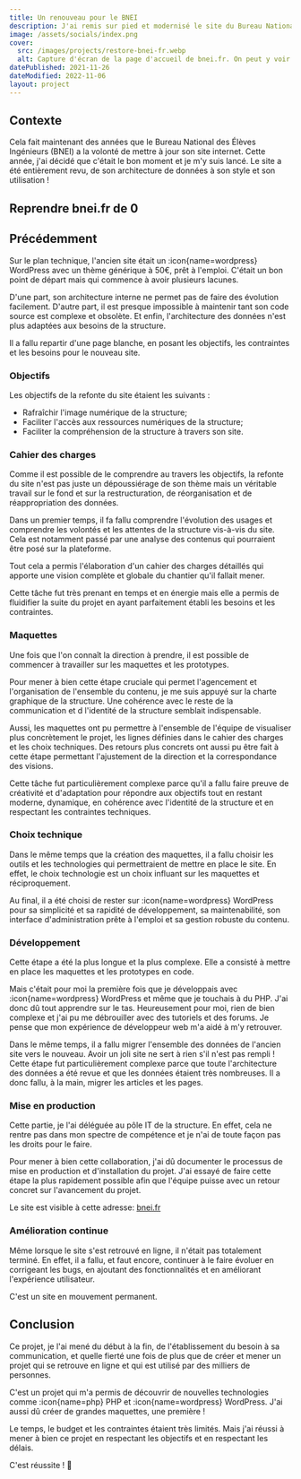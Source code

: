 ```yaml
---
title: Un renouveau pour le BNEI
description: J'ai remis sur pied et modernisé le site du Bureau National des Élèves Ingénieurs qui avait plus de 10 ans.
image: /assets/socials/index.png
cover:
  src: /images/projects/restore-bnei-fr.webp
  alt: Capture d'écran de la page d'accueil de bnei.fr. On peut y voir un titre "Le Bureau National des Elèves Ingénieurs" et un sous titre "Représenter, Informer, Former"
datePublished: 2021-11-26
dateModified: 2022-11-06
layout: project
---
```


## Contexte

Cela fait maintenant des années que le Bureau National des Élèves Ingénieurs (BNEI) a la volonté de mettre à jour son site internet. Cette année, j'ai décidé que c'était le bon moment et je m'y suis lancé. Le site a été entièrement revu, de son architecture de données à son style et son utilisation !

## Reprendre bnei.fr de 0

## Précédemment

Sur le plan technique, l'ancien site était un :icon{name=wordpress} WordPress avec un thème générique à 50€, prêt à l'emploi. C'était un bon point de départ mais qui commence à avoir plusieurs lacunes.

D'une part, son architecture interne ne permet pas de faire des évolution facilement. D'autre part, il est presque impossible à maintenir tant son code source est complexe et obsolète. Et enfin, l'architecture des données n'est plus adaptées aux besoins de la structure.

Il a fallu repartir d'une page blanche, en posant les objectifs, les contraintes et les besoins pour le nouveau site.

### Objectifs

Les objectifs de la refonte du site étaient les suivants :

- Rafraîchir l'image numérique de la structure;
- Faciliter l'accès aux ressources numériques de la structure;
- Faciliter la compréhension de la structure à travers son site.

### Cahier des charges

Comme il est possible de le comprendre au travers les objectifs, la refonte du site n'est pas juste un dépoussiérage de son thème mais un véritable travail sur le fond et sur la restructuration, de réorganisation et de réappropriation des données.

Dans un premier temps, il fa fallu comprendre l'évolution des usages et comprendre les volontés et les attentes de la structure vis-à-vis du site. Cela est notamment passé par une analyse des contenus qui pourraient être posé sur la plateforme.

Tout cela a permis l'élaboration d'un cahier des charges détaillés qui apporte une vision complète et globale du chantier qu'il fallait mener.

Cette tâche fut très prenant en temps et en énergie mais elle a permis de fluidifier la suite du projet en ayant parfaitement établi les besoins et les contraintes.

### Maquettes

Une fois que l'on connaît la direction à prendre, il est possible de commencer à travailler sur les maquettes et les prototypes.

Pour mener à bien cette étape cruciale qui permet l'agencement et l'organisation de l'ensemble du contenu, je me suis appuyé sur la charte graphique de la structure. Une cohérence avec le reste de la communication et d l'identité de la structure semblait indispensable.

Aussi, les maquettes ont pu permettre à l'ensemble de l'équipe de visualiser plus concrètement le projet, les lignes définies dans le cahier des charges et les choix techniques. Des retours plus concrets ont aussi pu être fait à cette étape permettant l'ajustement de la direction et la correspondance des visions.

Cette tâche fut particulièrement complexe parce qu'il a fallu faire preuve de créativité et d'adaptation pour répondre aux objectifs tout en restant moderne, dynamique, en cohérence avec l'identité de la structure et en respectant les contraintes techniques.

### Choix technique

Dans le même temps que la création des maquettes, il a fallu choisir les outils et les technologies qui permettraient de mettre en place le site. En effet, le choix technologie est un choix influant sur les maquettes et réciproquement.

Au final, il a été choisi de rester sur :icon{name=wordpress} WordPress pour sa simplicité et sa rapidité de développement, sa maintenabilité, son interface d'administration prête à l'emploi et sa gestion robuste du contenu.

### Développement

Cette étape a été la plus longue et la plus complexe. Elle a consisté à mettre en place les maquettes et les prototypes en code.

Mais c'était pour moi la première fois que je développais avec :icon{name=wordpress} WordPress et même que je touchais à du PHP. J'ai donc dû tout apprendre sur le tas. Heureusement pour moi, rien de bien complexe et j'ai pu me débrouiller avec des tutoriels et des forums. Je pense que mon expérience de développeur web m'a aidé à m'y retrouver.

Dans le même temps, il a fallu migrer l'ensemble des données de l'ancien site vers le nouveau. Avoir un joli site ne sert à rien s'il n'est pas rempli ! Cette étape fut particulièrement complexe parce que toute l'architecture des données a été revue et que les données étaient très nombreuses. Il a donc fallu, à la main, migrer les articles et les pages.

### Mise en production

Cette partie, je l'ai déléguée au pôle IT de la structure. En effet, cela ne rentre pas dans mon spectre de compétence et je n'ai de toute façon pas les droits pour le faire.

Pour mener à bien cette collaboration, j'ai dû documenter le processus de mise en production et d'installation du projet. J'ai essayé de faire cette étape la plus rapidement possible afin que l'équipe puisse avec un retour concret sur l'avancement du projet.

Le site est visible à cette adresse: [bnei.fr](https://bnei.fr)

### Amélioration continue

Même lorsque le site s'est retrouvé en ligne, il n'était pas totalement terminé. En effet, il a fallu, et faut encore, continuer à le faire évoluer en corrigeant les bugs, en ajoutant des fonctionnalités et en améliorant l'expérience utilisateur.

C'est un site en mouvement permanent.

## Conclusion

Ce projet, je l'ai mené du début à la fin, de l'établissement du besoin à sa communication, et quelle fierté une fois de plus que de créer et mener un projet qui se retrouve en ligne et qui est utilisé par des milliers de personnes.

C'est un projet qui m'a permis de découvrir de nouvelles technologies comme :icon{name=php} PHP et :icon{name=wordpress} WordPress. J'ai aussi dû créer de grandes maquettes, une première !

Le temps, le budget et les contraintes étaient très limités. Mais j'ai réussi à mener à bien ce projet en respectant les objectifs et en respectant les délais.

C'est réussite ! 🎉
